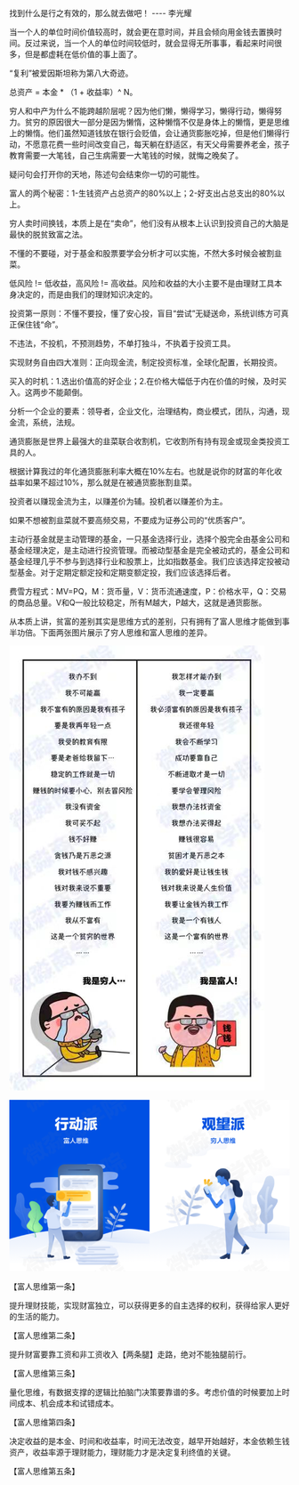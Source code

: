 找到什么是行之有效的，那么就去做吧！ ---- 李光耀

当一个人的单位时间价值较高时，就会更在意时间，并且会倾向用金钱去置换时间。反过来说，当一个人的单位时间较低时，就会显得无所事事，看起来时间很多，但是都虚耗在低价值的事上面了。

“复利”被爱因斯坦称为第八大奇迹。

总资产 = 本金 * （1 + 收益率）^ N。

穷人和中产为什么不能跨越阶层呢？因为他们懒，懒得学习，懒得行动，懒得努力。贫穷的原因很大一部分是因为懒惰，这种懒惰不仅是身体上的懒惰，更是思维上的懒惰。他们虽然知道钱放在银行会贬值，会让通货膨胀吃掉，但是他们懒得行动，不愿意花费一些时间改变自己，每天躺在舒适区，有天父母需要养老金，孩子教育需要一大笔钱，自己生病需要一大笔钱的时候，就悔之晚矣了。

疑问句会打开你的天地，陈述句会结束你一切的可能性。

富人的两个秘密：1-生钱资产占总资产的80%以上；2-好支出占总支出的80%以上。

穷人卖时间换钱，本质上是在“卖命”，他们没有从根本上认识到投资自己的大脑是最快的脱贫致富之法。

不懂的不要碰，对于基金和股票要学会分析才可以实施，不然大多时候会被割韭菜。

低风险 != 低收益，高风险 != 高收益。风险和收益的大小主要不是由理财工具本身决定的，而是由我们的理财知识决定的。

投资第一原则：不懂不要投，懂了安心投，盲目“尝试”无疑送命，系统训练方可真正保住钱“命”。

不违法，不投机，不预测趋势，不单打独斗，不执着于投资工具。

实现财务自由四大准则：正向现金流，制定投资标准，全球化配置，长期投资。

买入的时机：1.选出价值高的好企业；2.在价格大幅低于内在价值的时候，及时买入。这两步不能颠倒。

分析一个企业的要素：领导者，企业文化，治理结构，商业模式，团队，沟通，现金流，系统，法规。

通货膨胀是世界上最强大的韭菜联合收割机，它收割所有持有现金或现金类投资工具的人。

根据计算我过的年化通货膨胀利率大概在10%左右。也就是说你的财富的年化收益率如果不超过10%，那么就是在被通货膨胀割韭菜。

投资者以赚现金流为主，以赚差价为辅。投机者以赚差价为主。

如果不想被割韭菜就不要高频交易，不要成为证券公司的“优质客户”。

主动行基金就是主动管理的基金，一只基金选择行业，选择个股完全由基金公司和基金经理决定，是主动进行投资管理。而被动型基金是完全被动式的，基金公司和基金经理几乎不参与到选择行业和股票上，比如指数基金。我们应该选择定投被动型基金。对于定期定额定投和定期变额定投，我们应该选择后者。

费雪方程式：MV=PQ，M：货币量，V：货币流通速度，P：价格水平，Q：交易的商品总量。V和Q一般比较稳定，所有M越大，P越大，这就是通货膨胀。





从本质上讲，贫富的差别其实是思维方式的差别，只有拥有了富人思维才能做到事半功倍。下面两张图片展示了穷人思维和富人思维的差异。

![](../imgs/穷人思维和富人思维1.jpg)

![](../imgs/穷人思维和富人思维2.png)

【富人思维第一条】

提升理财技能，实现财富独立，可以获得更多的自主选择的权利，获得给家人更好的生活的能力。

【富人思维第二条】

提升财富要靠工资和非工资收入【两条腿】走路，绝对不能独腿前行。

【富人思维第三条】

量化思维，有数据支撑的逻辑比拍脑门决策要靠谱的多。考虑价值的时候要加上时间成本、机会成本和试错成本。

【富人思维第四条】

决定收益的是本金、时间和收益率，时间无法改变，越早开始越好，本金依赖生钱资产，收益率源于理财能力，理财能力才是决定复利终值的关键。

【富人思维第五条】

























